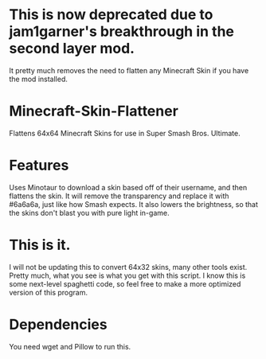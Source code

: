 # This is now deprecated due to jam1garner's breakthrough in the second layer mod.
It pretty much removes the need to flatten any Minecraft Skin if you have the mod installed.

# Minecraft-Skin-Flattener
Flattens 64x64 Minecraft Skins for use in Super Smash Bros. Ultimate.

# Features
Uses Minotaur to download a skin based off of their username, and then flattens the skin.
It will remove the transparency and replace it with #6a6a6a, just like how Smash expects.
It also lowers the brightness, so that the skins don't blast you with pure light in-game.

# This is it.
I will not be updating this to convert 64x32 skins, many other tools exist. Pretty much, what you see is what you get with this script. I know this is some next-level spaghetti code, so feel free to make a more optimized version of this program.

# Dependencies
You need wget and Pillow to run this.
